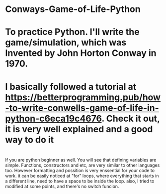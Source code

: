 # Conways-Game-of-Life-Python
#
# To practice Python. I'll write the game/simulation, which was Invented by John Horton Conway in 1970.
# I basically followed a tutorial at https://betterprogramming.pub/how-to-write-conwells-game-of-life-in-python-c6eca19c4676. Check it out, it is very well explained and a good way to do it
#
If you are python beginner as well. You will see that defining variables are simple. Functions, constructors and etc, are very similar to
other languages too. However formatting and possition is very enssential for your code to work. it can be easily noticed at "for" loops, where everything
that starts in a different line, need to have a space to be inside the loop.
also, I tried to modified at some points, and there's no switch funcion.
